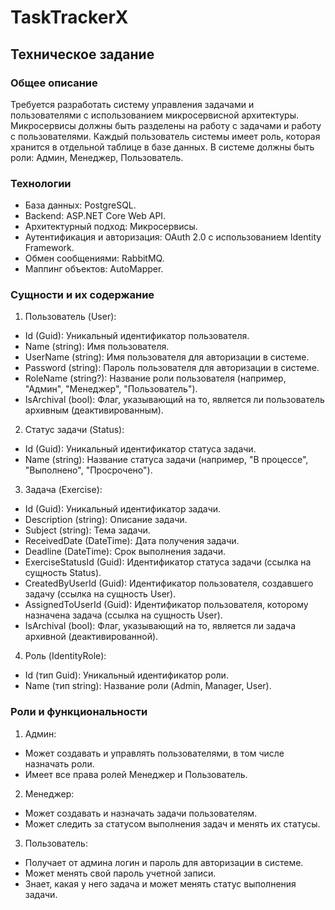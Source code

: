 # TaskTrackerX
 
## Техническое задание

### Общее описание

Требуется разработать систему управления задачами и пользователями с использованием микросервисной архитектуры. Микросервисы должны быть разделены на работу с задачами и работу с пользователями. Каждый пользователь системы имеет роль, которая хранится в отдельной таблице в базе данных. В системе должны быть роли: Админ, Менеджер, Пользователь.

### Технологии

* База данных: PostgreSQL.
* Backend: ASP.NET Core Web API.
* Архитектурный подход: Микросервисы.
* Аутентификация и авторизация: OAuth 2.0 с использованием Identity Framework.
* Обмен сообщениями: RabbitMQ.
* Маппинг объектов: AutoMapper.

### Сущности и их содержание

1. Пользователь (User):

* Id (Guid): Уникальный идентификатор пользователя.
* Name (string): Имя пользователя.
* UserName (string): Имя пользователя для авторизации в системе.
* Password (string): Пароль пользователя для авторизации в системе.
* RoleName (string?): Название роли пользователя (например, "Админ", "Менеджер", "Пользователь").
* IsArchival (bool): Флаг, указывающий на то, является ли пользователь архивным (деактивированным).

2. Статус задачи (Status):

* Id (Guid): Уникальный идентификатор статуса задачи.
* Name (string): Название статуса задачи (например, "В процессе", "Выполнено", "Просрочено").

3. Задача (Exercise):

* Id (Guid): Уникальный идентификатор задачи.
* Description (string): Описание задачи.
* Subject (string): Тема задачи.
* ReceivedDate (DateTime): Дата получения задачи.
* Deadline (DateTime): Срок выполнения задачи.
* ExerciseStatusId (Guid): Идентификатор статуса задачи (ссылка на сущность Status).
* CreatedByUserId (Guid): Идентификатор пользователя, создавшего задачу (ссылка на сущность User).
* AssignedToUserId (Guid): Идентификатор пользователя, которому назначена задача (ссылка на сущность User).
* IsArchival (bool): Флаг, указывающий на то, является ли задача архивной (деактивированной).

4. Роль (IdentityRole):

* Id (тип Guid): Уникальный идентификатор роли.
* Name (тип string): Название роли (Admin, Manager, User).

### Роли и функциональности

1. Админ:

* Может создавать и управлять пользователями, в том числе назначать роли.
* Имеет все права ролей Менеджер и Пользователь.

2. Менеджер:

* Может создавать и назначать задачи пользователям.
* Может следить за статусом выполнения задач и менять их статусы.

3. Пользователь:

* Получает от админа логин и пароль для авторизации в системе.
* Может менять свой пароль учетной записи.
* Знает, какая у него задача и может менять статус выполнения задачи.

